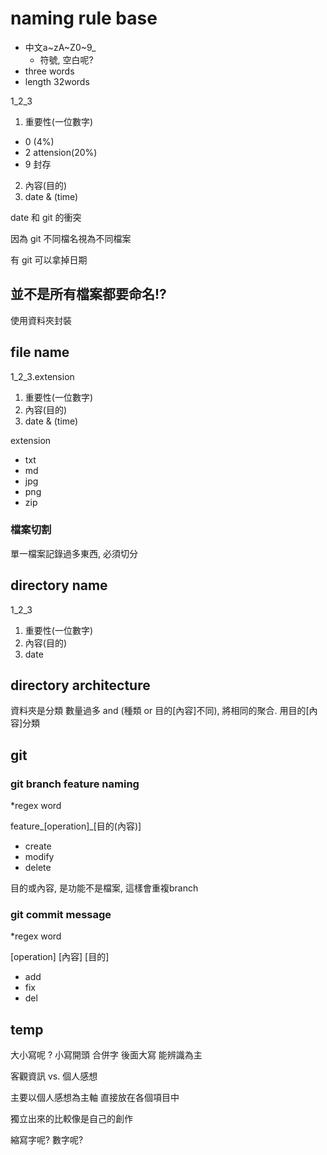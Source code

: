 # naming rule base #
* 中文a~zA~Z0~9_
  * 符號, 空白呢?
* three words
* length 32words

1_2_3

1. 重要性(一位數字)
  * 0 (4%)
  * 2 attension(20%)
  * 9 封存
2. 內容(目的)
3. date & (time)

date 和 git 的衝突

因為 git 不同檔名視為不同檔案

有 git 可以拿掉日期

## 並不是所有檔案都要命名!? ##
使用資料夾封裝

## file name ##
1_2_3.extension

1. 重要性(一位數字)
2. 內容(目的)
3. date & (time)

extension
* txt
* md
* jpg
* png
* zip

### 檔案切割  ###
單一檔案記錄過多東西, 必須切分

## directory name ##
1_2_3

1. 重要性(一位數字)
2. 內容(目的)
3. date 

## directory architecture ##
資料夾是分類
數量過多 and (種類 or 目的[內容]不同), 將相同的聚合. 
用目的[內容]分類

## git ##

### git branch feature naming ###
*regex word

feature_[operation]_[目的(內容)]

* create
* modify
* delete

目的或內容, 是功能不是檔案, 這樣會重複branch

### git commit message ###
*regex word

[operation] [內容] [目的]

* add
* fix
* del

## temp  ##
大小寫呢 ?
小寫開頭 合併字 後面大寫 能辨識為主

客觀資訊 vs. 個人感想

主要以個人感想為主軸 直接放在各個項目中 

獨立出來的比較像是自己的創作

縮寫字呢?
數字呢?


